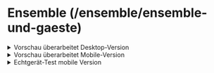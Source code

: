 # Ensemble (/ensemble/ensemble-und-gaeste)

<!-- ------------------------ -->
<!-- Preview: revised desktop -->
<!-- ------------------------ -->

<details>
  <summary class="collapsibleBtn">Vorschau überarbeitet Desktop-Version</summary>

  <br>
  Überarbeitungen/Updates:
  <br>
  - Scroll-Interaktion: Namen werden durch Scrolling angewählt<br>
  - verzögertes Laden von Bildern für bessere Ladezeiten<br>
  - überarbeitet respsonive Typografie (Größen, Abstände)<br>
  <br>
  
  <video 
    src     ="https://github.com/joh-sch/rzt.de-doku/assets/39758027/15656785-2e55-4726-bebe-f27b00216d8e" 
    controls="controls" 
    style   ="max-width: 100%;">
  </video>
</details>

<!-- ----------------------- -->
<!-- Preview: revised mobile -->
<!-- ----------------------- -->

<details>
  <summary class="collapsibleBtn">Vorschau überarbeitet Mobile-Version</summary>

  <br>
  Überarbeitungen/Updates:
  <br>
  - Scroll-Interaktion: Namen werden durch Scrolling angewählt<br>
  - verzögertes Laden von Bildern für bessere Ladezeiten<br>
  - neues Unterseiten-Menü<br>
  - Scroll-Balken<br>
  - überarbeitet respsonive Typografie (Größen, Abstände)<br>
  <br>
  
  <video 
    src     ="https://github.com/joh-sch/rzt.de-doku/assets/39758027/5511f518-e0ea-4134-86ca-70dca84ff0c1" 
    controls="controls" 
    style   ="max-width: 100%;">
  </video>
</details>

<!-- --------------- -->
<!-- Test: iPhone 12 -->
<!-- --------------- -->

<details>
  <summary class="collapsibleBtn">Echtgerät-Test mobile Version</summary>

  <br>
  Getestet auf:   Apple iPhone 12<br>
  Internetverb.:  WLAN<br>
  <br>
  
  <video 
    src     ="https://github.com/joh-sch/rzt.de-doku/assets/39758027/54e14bb6-14c5-4722-a2ee-c93ffc8c70e2" 
    controls="controls" 
    style   ="max-width: 50%;">
  </video>
</details>

